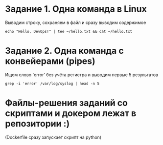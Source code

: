 # Задание 1. Одна команда в Linux

Выводим строку, сохраняем в файл и сразу выводим содержимое

``` echo "Hello, DevOps!" | tee ~/hello.txt && cat ~/hello.txt ```



# Задание 2. Одна команда с конвейерами (pipes)

Ищем слово 'error' без учёта регистра и выводим первые 5 результатов

``` grep -i 'error' /var/log/syslog | head -n 5 ```


# Файлы-решения заданий со скриптами и докером лежат в репозитории :)
(Dockerfile сразу запускает скрипт на python)
